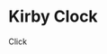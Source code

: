 <h1> Kirby Clock </h1>

<p> Click <a href="https://kirbyclock.netlify.app/> </a>here </p><p>to see live </p> 


![Alt Text](img/kirbyclock.png)
